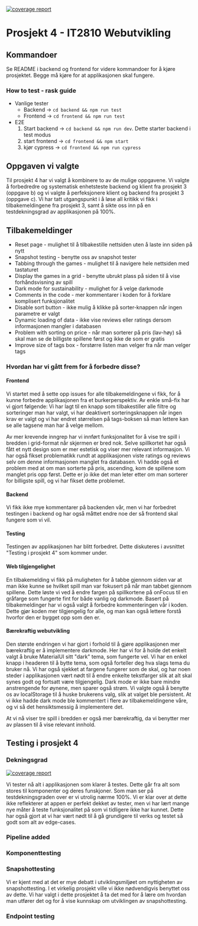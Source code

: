 [![coverage report](https://gitlab.stud.idi.ntnu.no/it2810-h22/Team-29/project_4/badges/main/coverage.svg)](https://gitlab.stud.idi.ntnu.no/it2810-h22/Team-29/project_4/-/commits/main) 

# Prosjekt 4 - IT2810 Webutvikling

## Kommandoer

Se README i backend og frontend for videre kommandoer for å kjøre prosjektet. Begge må kjøre for at applikasjonen skal fungere.

### How to test - rask guide

* Vanlige tester
    - Backend -> `cd backend && npm run test`
    - Frontend -> `cd frontend && npm run test`
* E2E
    1. Start backend -> `cd backend && npm run dev`. Dette starter backend i test modus
    2. start frontend -> `cd frontend && npm start`
    3. kjør cypress -> `cd frontend && npm run cypress`


## Oppgaven vi valgte 

Til prosjekt 4 har vi valgt å kombinere to av de mulige oppgavene. Vi valgte å forbedredre og systematisk enhetsteste backend og klient fra prosjekt 3 (oppgave b) og vi valgte å perfeksjonere klient og backend fra prosjekt 3 (oppgave c). Vi har tatt utgangspunkt i å løse all kritikk vi fikk i tilbakemeldingene fra prosjekt 3, samt å sikte oss inn på en testdekningsgrad av applikasjonen på 100%. 

## Tilbakemeldinger

* Reset page - mulighet til å tilbakestille nettsiden uten å laste inn siden på nytt
* Snapshot testing - benytte oss av snapshot tester
* Tabbing through the games - mulighet til å navigere hele nettsiden med tastaturet
* Display the games in a grid - benytte ubrukt plass på siden til å vise forhåndsvisning av spill
* Dark mode for sustainability - mulighet for å velge darkmode
* Comments in the code - mer kommentarer i koden for å forklare komplisert funksjonalitet
* Disable sort button - ikke mulig å klikke på sorter-knappen når ingen parametre er valgt
* Dynamic loading of data - ikke vise reviews eller ratings dersom informasjonen mangler i databasen
* Problem with sorting on price - når man sorterer på pris (lav-høy) så skal man se de billigste spillene først og ikke de som er gratis
* Improve size of tags box - forstørre listen man velger fra når man velger tags

### Hvordan har vi gått frem for å forbedre disse?

#### Frontend

Vi startet med å sette opp issues for alle tilbakemeldingene vi fikk, for å kunne forbedre applikasjonen fra et burkerperspektiv. Av enkle små-fix har vi gjort følgende: Vi har lagt til en knapp som tilbakestiller alle filtre og sorteringer man har valgt, vi har deaktivert sorteringsknappen når ingen krav er valgt og vi har endret størrelsen på tags-boksen så man lettere kan se alle tagsene man har å velge mellom.

Av mer krevende inngrep har vi innført funksjonalitet for å vise tre spill i bredden i grid-format når skjermen er bred nok. Selve spillkortet har også fått et nytt design som er mer estetisk og viser mer relevant informasjon. Vi har også fikset problematikk rundt at applikasjonen viste ratings og reviews selv om denne informasjonen manglet fra databasen. Vi hadde også et problem med at om man sorterte på pris, ascending, kom de spillene som manglet pris opp først. Dette er jo ikke det man leter etter om man sorterer for billigste spill, og vi har fikset dette problemet. 

#### Backend

Vi fikk ikke mye kommentarer på backenden vår, men vi har forbedret testingen i backend og har også måttet endre noe der så frontend skal fungere som vi vil. 

#### Testing

Testingen av applikasjonen har blitt forbedret. Dette diskuteres i avsnittet "Testing i prosjekt 4" som kommer under.

#### Web tilgjengelighet

En tilbakemelding vi fikk på muligheten for å tabbe gjennom siden var at man ikke kunne se hvilket spill man var fokusert på når man tabbet gjennom spillene. Dette løste vi ved å endre fargen på spillkortene på onFocus til en gråfarge som fungerte fint for både vanlig og darkmode. Basert på tilbakemeldinger har vi også valgt å forbedre kommenteringen vår i koden. Dette gjør koden mer tilgjengelig for alle, og man kan også lettere forstå hvorfor den er bygget opp som den er. 

#### Bærekraftig webutvikling

Den største endringen vi har gjort i forhold til å gjøre applikasjonen mer bærekraftig er å implementere darkmode. Her har vi for å holde det enkelt valgt å bruke MaterialUI sitt "dark" tema, som fungerte vel. Vi har en enkel knapp i headeren til å bytte tema, som også forteller deg hva slags tema du bruker nå. Vi har også sjekket at fargene fungerer som de skal, og har noen steder i applikasjonen vært nødt til å endre enkelte tekstfarger slik at alt skal synes godt og fortsatt være tilgjengelig. Dark mode er ikke bare mindre anstrengende for øynene, men sparer også strøm. Vi valgte også å benytte os av localStorage til å huske brukerens valg, slik at valget ble persistent. At vi ikke hadde dark mode ble kommentert i flere av tilbakemeldingene våre, og vi så det hensiktsmessig å implementere det.

At vi nå viser tre spill i bredden er også mer bærekraftig, da vi benytter mer av plassen til å vise relevant innhold.

## Testing i prosjekt 4

### Dekningsgrad

[![coverage report](https://gitlab.stud.idi.ntnu.no/it2810-h22/Team-29/project_4/badges/main/coverage.svg)](https://gitlab.stud.idi.ntnu.no/it2810-h22/Team-29/project_4/-/commits/main) 

Vi tester nå alt i applikasjonen som klarer å testes. Dette går fra alt som stores til komponenter og deres funskjoner. Som man ser på testdekningsgraden over er vi utrolig nærme 100%. Vi er klar over at dette ikke reflekterer at appen er perfekt dekket av tester, men vi har lært mange nye måter å teste funksjonalitet på som vi tidligere ikke har kunnet. Dette har også gjort at vi har vært nødt til å gå grundigere til verks og testet så godt som alt av edge-cases.

### Pipeline added 

### Komponenttesting

### Snapshottesting

Vi er kjent med at det er mye debatt i utviklingsmiljøet om nyttigheten av snapshottesting. I et virkelig prosjekt ville vi ikke nødvendigvis benyttet oss av dette. Vi har valgt i dette prosjektet å ta det med for å lære om hvordan man utfører det og for å vise kunnskap om utviklingen av snapshottesting. 

### Endpoint testing


